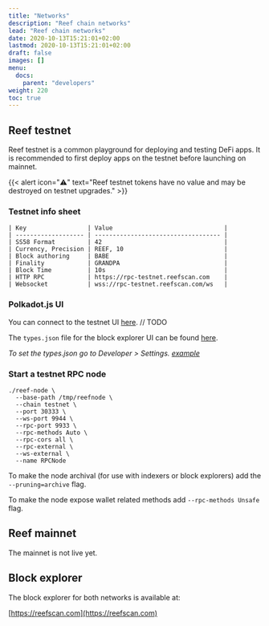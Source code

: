 ```yaml
---
title: "Networks"
description: "Reef chain networks"
lead: "Reef chain networks"
date: 2020-10-13T15:21:01+02:00
lastmod: 2020-10-13T15:21:01+02:00
draft: false
images: []
menu:
  docs:
    parent: "developers"
weight: 220
toc: true
---
```


## Reef testnet
Reef testnet is a common playground for deploying and testing DeFi apps. It is
recommended to first deploy apps on the testnet before launching on mainnet.

{{< alert icon="⚠️" text="Reef testnet tokens have no value and may be destroyed on testnet upgrades." >}}

### Testnet info sheet

```
| Key                 | Value                               |
| ------------------- | ----------------------------------- |
| SS58 Format         | 42                                  |
| Currency, Precision | REEF, 10                            |
| Block authoring     | BABE                                |
| Finality            | GRANDPA                             |
| Block Time          | 10s                                 |
| HTTP RPC            | https://rpc-testnet.reefscan.com    |
| Websocket           | wss://rpc-testnet.reefscan.com/ws   |
```

### Polkadot.js UI
You can connect to the testnet UI [here](). // TODO

The `types.json` file for the block explorer UI can be found [here](https://github.com/reef-defi/reef-chain/blob/master/types.json).

*To set the types.json go to Developer > Settings. [example](https://i.imgur.com/ShfG9v7.png)*

### Start a testnet RPC node
```
./reef-node \
  --base-path /tmp/reefnode \
  --chain testnet \
  --port 30333 \
  --ws-port 9944 \
  --rpc-port 9933 \
  --rpc-methods Auto \
  --rpc-cors all \
  --rpc-external \
  --ws-external \
  --name RPCNode
```

To make the node archival (for use with indexers or block explorers) add the `--pruning=archive` flag.

To make the node expose wallet related methods add `--rpc-methods Unsafe` flag.

## Reef mainnet
The mainnet is not live yet.

## Block explorer
The block explorer for both networks is available at:

[https://reefscan.com](https://reefscan.com)
